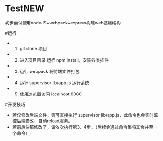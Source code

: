 # TestNEW
初步尝试使用nodeJS+webpack+express构建web基础结构

#运行
- 1. git clone 项目
- 2. 进入项目目录 运行 npm install，安装各类插件
- 3. 运行 webpack 将前端文件打包
- 4. 运行 supervisor lib/app.js 运行系统
- 5. 使用浏览器访问 localhost:8080

#开发技巧
- 若仅修改后端文件，则可直接执行 supervisor lib/app.js，此命令也会实时监控后端修改，自动reload服务。
- 若前后端都修改了，请依次执行第3、4步。（后续会通过命令集将其合并至一个命令）;